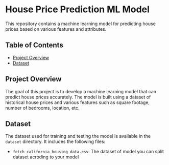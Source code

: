 # House Price Prediction ML Model

This repository contains a machine learning model for predicting house prices based on various features and attributes.

## Table of Contents

- [Project Overview](#project-overview)
- [Dataset](#dataset)

## Project Overview

The goal of this project is to develop a machine learning model that can predict house prices accurately. The model is built using a dataset of historical house prices and various features such as square footage, number of bedrooms, location, etc.

## Dataset

The dataset used for training and testing the model is available in the `dataset` directory. It includes the following files:
- `fetch_california_housing_data.csv`: The dataset of model you can split dataset acroding to your model

